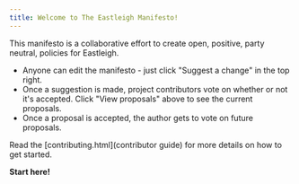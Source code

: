 ```yaml
---
title: Welcome to The Eastleigh Manifesto!
---
```


This manifesto is a collaborative effort to create open, positive, party neutral, policies for Eastleigh.

* Anyone can edit the manifesto - just click "Suggest a change" in the top right.
* Once a suggestion is made, project contributors vote on whether or not it's accepted. Click "View proposals" above to see the current proposals.
* Once a proposal is accepted, the author gets to vote on future proposals.

Read the [contributing.html](contributor guide) for more details on how to get started.

**Start here!**
